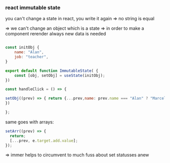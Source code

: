 ### react immutable state

you can't change a state in react, you write it again => no string is equal

=> we can't change an object which is a state
=> in order to make a component rerender always new data is needed

```js

const initObj {
    name: "Alan",
    job: "teacher",
}

export default function ImmutableState( {
    const [obj, setObj] = useState(initObj);
})

const handleClick = () => {

setObj((prev) => { return {...prev,name: prev.name === "Alan" ? "Marcell": "Alan"}
})

};
```

same goes with arrays:

```js
setArr((prev) => {
  return;
  [...prev, e.target.add.value];
});
```

=> immer helps to circumvent to much fuss about set statusses anew

